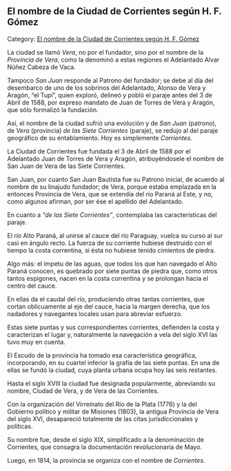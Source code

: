 ## El nombre de la Ciudad de Corrientes según H. F. Gómez

Category: [El nombre de la Ciudad de Corrientes según H. F. Gómez](http://descubrircorrientes.com.ar/2012/index.php/2032-historia-desde-el-origen-hasta-1814/corrientes-colonial-primeras-noticias/fundacion-de-la-ciudad-de-corrientes/la-bautizaron-ciudad-de-vera-en-memoria-del-linaje-del-fundador/el-nombre-de-la-ciudad-de-corrientes-segun-h-f-gomez)

La ciudad se llamó _Vera_, no por el fundador, sino por el nombre de la _Provincia de Vera_, como la denominó a estas regiones el Adelantado Alvar Núñez Cabeza de Vaca.

Tampoco _San Juan_ responde al Patrono del fundador; se debe al día del desembarco de uno de los sobrinos del Adelantado, Alonso de Vera y Aragón, “el Tupí”, quien exploró, delineó y pobló el paraje antes del 3 de Abril de 1588, por expreso mandato de Juan de Torres de Vera y Aragón, que sólo formalizó la fundación.

Así, el nombre de la ciudad sufrió una evolución y de _San Juan_ (patrono), de _Vera_ (provincia) _de las Siete Corrientes_ (paraje), se redujo al del paraje geográfico de su entablamiento. Hoy es simplemente _Corrientes_.

La Ciudad de Corrientes fue fundada el 3 de Abril de 1588 por el Adelantado Juan de Torres de Vera y Aragón, atribuyéndosele el nombre de San Juan de Vera de las Siete Corrientes.

San Juan, por cuanto San Juan Bautista fue su Patrono inicial, de acuerdo al nombre de su linajudo fundador; de Vera, porque estaba emplazada en la entonces Provincia de Vera, que se extendía del río Paraná al Este, y no, como algunos afirman, por ser ése el apellido del Adelantado.

En cuanto a _“de las Siete Corrientes”_, contemplaba las características del paraje.

El río Alto Paraná, al unirse al cauce del río Paraguay, vuelca su curso al sur casi en ángulo recto. La fuerza de su corriente hubiese destruido con el tiempo la costa correntina, si ésta no hubiese tenido cimientos de piedra.

Algo más: el ímpetu de las aguas, que todos los que han navegado el Alto Paraná conocen, es quebrado por siete puntas de piedra que, como otros tantos espigones, nacen en la costa correntina y se prolongan hacia el centro del cauce.

En ellas da el caudal del río, produciendo otras tantas corrientes, que cortan oblicuamente al eje del cauce, hacia la margen derecha, que los nadadores y navegantes locales usan para abreviar esfuerzo.

Estas siete puntas y sus correspondientes corrientes, defienden la costa y caracterizan el lugar y, naturalmente la navegación a vela del siglo XVI las tuvo muy en cuenta.

El Escudo de la provincia ha tomado esa característica geográfica, incorporando, en su cuartel inferior la grafía de las siete puntas. En una de ellas se fundó la ciudad, cuya planta urbana ocupa hoy las seis restantes.

Hasta el siglo XVIII la ciudad fue designada popularmente, abreviando su nombre, Ciudad de Vera, y de Vera de las Corrientes.

Con la organización del Virreinato del Río de la Plata (1776) y la del Gobierno político y militar de Misiones (1803), la antigua Provincia de Vera del siglo XVI, desapareció totalmente de las citas jurisdiccionales y políticas.

Su nombre fue, desde el siglo XIX, simplificado a la denominación de Corrientes, que consagra la documentación revolucionaria de Mayo.

Luego, en 1814, la provincia se organiza con el nombre de _Corrientes_.